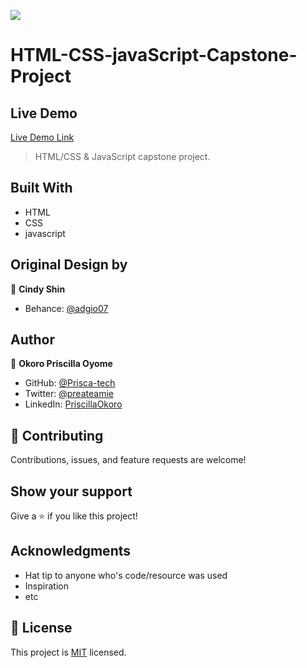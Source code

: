 
![](https://img.shields.io/badge/Microverse-blueviolet)

# HTML-CSS-javaScript-Capstone-Project
## Live Demo
[Live Demo Link](https://)

> HTML/CSS & JavaScript capstone project.

## Built With

- HTML
- CSS
- javascript


## Original Design by
👤 **Cindy Shin**
- Behance: [@adgio07](https://www.behance.net/adagio07)

## Author
👤 **Okoro Priscilla Oyome**

- GitHub: [@Prisca-tech](https://github.com/Prisca-tech)
- Twitter: [@preateamie](https://twitter.com/preateamie)
- LinkedIn: [PriscillaOkoro](https://www.linkedin.com/in/okoro-priscilla-oyome/)


## 🤝 Contributing

Contributions, issues, and feature requests are welcome!

## Show your support

Give a ⭐️ if you like this project!

## Acknowledgments

- Hat tip to anyone who's code/resource was used
- Inspiration
- etc

## 📝 License

This project is [MIT](./MIT.md) licensed.